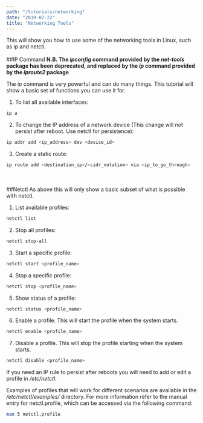 ```yaml
---
path: "/tutorials/networking"
date: "2019-07-22"
title: "Networking Tools"
---
```


This will show you how to use some of the networking tools in Linux, such as ip and netctl.
<br/><br/>
##IP Command
**N.B. The *ipconfig* command provided by the *net-tools* package has been deprecated, and replaced by the *ip* command provided by the *iproute2* package**

The *ip* command is very powerful and can do many things. This tutorial will show a basic set of functions you can use it for.

1. To list all available interfaces:
```bash
ip a
```

2. To change the IP address of a network device (This change will not persist after reboot. Use netctl for persistence):
```bash
ip addr add <ip_address> dev <device_id>
```
3. Create a static route:
```bash
ip route add <destination_ip>/<cidr_notation> via <ip_to_go_through>
```

<br/><br/>
##Netctl
As above this will only show a basic subset of what is possible with netctl.
1. List available profiles:
```bash
netctl list
```
2. Stop all profiles:
```bash
netctl stop-all
```
3. Start a specific profile:
```bash
netctl start <profile_name>
```
4. Stop a specific profile:
```bash
netctl stop <profile_name>
```
5. Show status of a profile:
```bash
netctl status <profile_name>
```
6. Enable a profile. This will start the profile when the system starts.
```bash
netctl enable <profile_name>
```
7. Disable a profile. This will stop the profile starting when the system starts.
```bash
netctl disable <profile_name>
```

If you need an IP rule to persist after reboots you will need to add or edit a profile in */etc/netctl*. 

Examples of profiles that will work for different scenarios are available in the */etc/netctl/examples/* directory. For more information refer to the manual entry for netctl.profile, which can be accessed via the following command:
```bash
man 5 netctl.profile
```